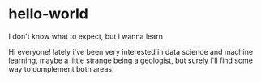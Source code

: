 # hello-world
I don't know what to expect, but i wanna learn

Hi everyone! lately i've been very interested in data science and machine learning, maybe a little strange being a geologist, but surely i'll find some way to complement both areas.
